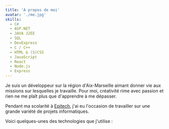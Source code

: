 ```yaml
---
title: 'A propos de moi'
avatar: './me.jpg'
skills:
  - C#
  - ASP.NET
  - JAVA J2EE
  - SQL
  - DevExpress
  - C / C++
  - HTML & (S)CSS
  - JavaScript
  - React
  - Node.js
  - Express
---
```


Je suis un développeur sur la région d'Aix-Marseille aimant donner vie aux missions sur lesquelles je travaille. Pour moi, créativité rime avec passion et rien ne me plaît plus que d'apprendre à me dépasser.

Pendant ma scolarité à [Epitech](https://www.epitech.eu/fr/), j'ai eu l'occasion de travailler sur une grande variété de projets informatiques.


Voici quelques-unes des technologies que j'utilise :
